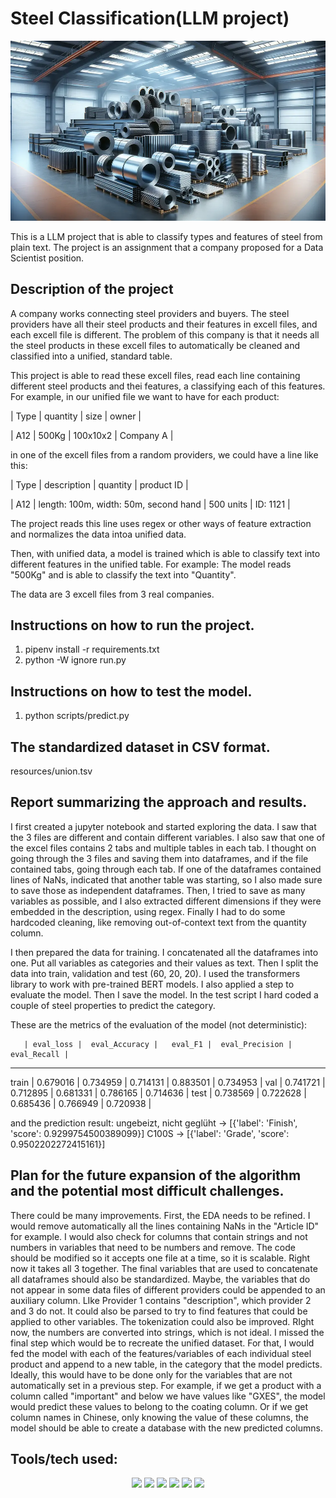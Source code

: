 # Steel Classification(LLM project)
![Steel](https://github.com/batxes/LLM_steel_classification/blob/main/steel_image.webp)

This is a LLM project that is able to classify types and features of steel from plain text. 
The project is an assignment that a company proposed for a Data Scientist position.

## Description of the project

A company works connecting steel providers and buyers. The steel providers have all their steel products and their features in excell files, and each excell file is different. The problem of this company is that it needs all the steel products in these excell files to automatically be cleaned and classified into a unified, standard table. 

This project is able to read these excell files, read each line containing different steel products and thei features, a classifying each of this features. For example, in our unified file we want to have for each product: 

| Type | quantity | size     | owner     |

| A12  | 500Kg    | 100x10x2 | Company A |

in one of the excell files from a random providers, we could have a line like this:

| Type | description                           | quantity  | product ID |

| A12  | length: 100m, width: 50m, second hand | 500 units | ID: 1121   |
  
The project reads this line uses regex or other ways of feature extraction and normalizes the data intoa unified data. 

Then, with unified data, a model is trained which is able to classify text into different features in the unified table. For example: The model reads "500Kg" and is able to classify the text into "Quantity".

The data are 3 excell files from 3 real companies.

## Instructions on how to run the project.
1) pipenv install -r requirements.txt
2) python -W ignore run.py

## Instructions on how to test the model.
1) python scripts/predict.py

## The standardized dataset in CSV format.
resources/union.tsv

## Report summarizing the approach and results.

I first created a jupyter notebook and started exploring the data. I saw that the 3 files are different and contain different variables. I also saw that one of the excel files contains 2 tabs and multiple tables in each tab. I thought on going through the 3 files and saving them into dataframes, and if the file contained tabs, going through each tab. If one of the dataframes contained lines of NaNs, indicated that another table was starting, so I also made sure to save those as independent dataframes.
Then, I tried to save as many variables as possible, and I also extracted different dimensions if they were embedded in the description, using regex.
Finally I had to do some hardcoded cleaning, like removing out-of-context text from the quantity column.

I then prepared the data for training. I concatenated all the dataframes into one. Put all variables as categories and their values as text. Then I split the data into train, validation and test (60, 20, 20). I used the transformers library to work with pre-trained BERT models. I also applied a step to evaluate the model. Then I save the model. In the test script I hard coded a couple of steel properties to predict the category.

These are the metrics of the evaluation of the model (not deterministic):

       | eval_loss |  eval_Accuracy |   eval_F1 |  eval_Precision |  eval_Recall | 
----------------------------------------------------------------------------------
train  |  0.679016 |       0.734959 |  0.714131 |        0.883501 |     0.734953 | 
val    |  0.741721 |       0.712895 |  0.681331 |        0.786165 |     0.714636 | 
test   |  0.738569 |       0.722628 |  0.685436 |        0.766949 |     0.720938 | 

and the prediction result:
ungebeizt, nicht geglüht -> [{'label': 'Finish', 'score': 0.9299754500389099}]
C100S -> [{'label': 'Grade', 'score': 0.9502202272415161}]

## Plan for the future expansion of the algorithm and the potential most difficult challenges.

There could be many improvements. First, the EDA needs to be refined. I would remove automatically all the lines containing NaNs in the "Article ID" for example. I would also check for columns that contain strings and not numbers in variables that need to be numbers and remove. The code should be modified so it accepts one file at a time, so it is scalable. Right now it takes all 3 together.
The final variables that are used to concatenate all dataframes should also be standardized. Maybe, the variables that do not appear in some data files of different providers could be appended to an auxiliary column. LIke Provider 1 contains "description", which provider 2 and 3 do not. It could also be parsed to try to find features that could be applied to other variables.
The tokenization could also be improved. RIght now, the numbers are converted into strings, which is not ideal.
I missed the final step which would be to recreate the unified dataset. For that, I would fed the model with each of the features/variables of each individual steel product and append to a new table, in the category that the model predicts. Ideally, this would have to be done only for the variables that are not automatically set in a previous step. For example, if we get a product with a column called "important" and below we have values like "GXES", the model would predict these values to belong to the coating column. Or if we get column names in Chinese, only knowing the value of these columns, the model should be able to create a database with the new predicted columns.


## Tools/tech used:

<p align="center">
    <img src="icons/MLFlow.png" width="100">
    <img src="icons/Docker.png" width="100">
    <img src="icons/prometheus.png" width="50">
    <img src="icons/grafana.png" width="100">
    <img src="icons/flask.png" width="40">
    <img src="icons/prefect.png" width="30">
</p>



